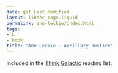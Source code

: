 ```yaml
---
date: git Last Modified
layout: libdoc_page.liquid
permalink: ann-leckie/index.html
tags:
- L
- book
title: "Ann Leckie - Ancillary Justice"
---
```


Included in the <a href="http://thinkgalactic.org/reading-lists/by-author/">Think Galactic</a>  reading list.